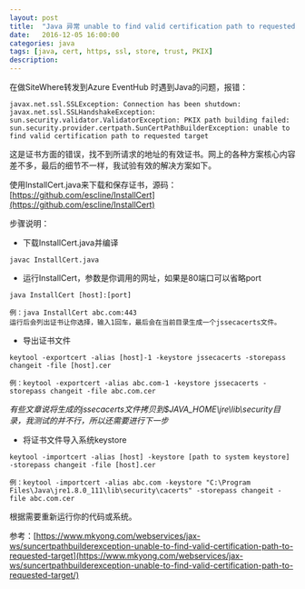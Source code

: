 ```yaml
---
layout: post
title:  "Java 异常 unable to find valid certification path to requested target"
date:   2016-12-05 16:00:00
categories: java
tags: [java, cert, https, ssl, store, trust, PKIX]
description: 
---
```

在做SiteWhere转发到Azure EventHub 时遇到Java的问题，报错：

```
javax.net.ssl.SSLException: Connection has been shutdown: javax.net.ssl.SSLHandshakeException: sun.security.validator.ValidatorException: PKIX path building failed: sun.security.provider.certpath.SunCertPathBuilderException: unable to find valid certification path to requested target
```

<!--more-->

这是证书方面的错误，找不到所请求的地址的有效证书。网上的各种方案核心内容差不多，最后的细节不一样，我试验有效的解决方案如下。

使用InstallCert.java来下载和保存证书，源码：[https://github.com/escline/InstallCert](https://github.com/escline/InstallCert)

步骤说明：

* 下载InstallCert.java并编译

```
javac InstallCert.java
```

* 运行InstallCert，参数是你调用的网址，如果是80端口可以省略port

```
java InstallCert [host]:[port]

例：java InstallCert abc.com:443
运行后会列出证书让你选择，输入1回车，最后会在当前目录生成一个jssecacerts文件。
```

* 导出证书文件

```
keytool -exportcert -alias [host]-1 -keystore jssecacerts -storepass changeit -file [host].cer

例：keytool -exportcert -alias abc.com-1 -keystore jssecacerts -storepass changeit -file abc.com.cer
```

*有些文章说将生成的jssecacerts文件拷贝到$JAVA_HOME\jre\lib\security目录，我测试的并不行，所以还需要进行下一步*

* 将证书文件导入系统keystore

```
keytool -importcert -alias [host] -keystore [path to system keystore] -storepass changeit -file [host].cer

例：keytool -importcert -alias abc.com -keystore "C:\Program Files\Java\jre1.8.0_111\lib\security\cacerts" -storepass changeit -file abc.com.cer
```

根据需要重新运行你的代码或系统。

参考：[https://www.mkyong.com/webservices/jax-ws/suncertpathbuilderexception-unable-to-find-valid-certification-path-to-requested-target](https://www.mkyong.com/webservices/jax-ws/suncertpathbuilderexception-unable-to-find-valid-certification-path-to-requested-target/)
